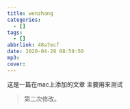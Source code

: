 ```yaml
---
title: wenzhang
categories:
  - []
tags:
  - []
abbrlink: 48a7ecf
date: 2020-04-28 08:59:50
mp3:
cover:
---
```


这是一篇在mac上添加的文章
主要用来测试


> 第二次修改。